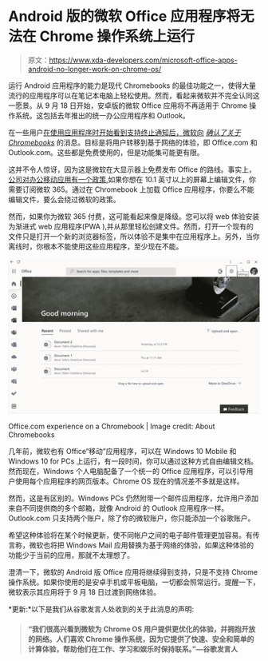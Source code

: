 # Android 版的微软 Office 应用程序将无法在 Chrome 操作系统上运行

> 原文：<https://www.xda-developers.com/microsoft-office-apps-android-no-longer-work-on-chrome-os/>

运行 Android 应用程序的能力是现代 Chromebooks 的最佳功能之一，使得大量流行的应用程序可以在笔记本电脑上轻松使用。然而，看起来微软并不完全认同这一愿景。从 9 月 18 日开始，安卓版的微软 Office 应用将不再适用于 Chrome 操作系统。这包括去年推出的统一办公应用程序和 Outlook。

在一些用户[在使用应用程序时开始看到支持终止通知后，微软向](https://twitter.com/littvay/status/1430110307079368721) [*确认了关于 Chromebooks*](https://www.aboutchromebooks.com/news/microsoft-ending-chromebook-support-for-office-android-apps-in-september/) 的消息。目标是将用户转移到基于网络的体验，即 Office.com 和 Outlook.com。这些都是免费使用的，但是功能集可能更有限。

这并不令人惊讶，因为这是微软在大显示器上免费发布 Office 的路线。事实上，[公司对办公移动应用有一个政策](https://support.microsoft.com/en-us/office/what-you-can-do-in-the-office-apps-on-mobile-devices-with-a-microsoft-365-subscription-9ef8b63a-05fd-4f9c-bac5-29da046833ea),如果你想在 10.1 英寸以上的屏幕上编辑文件，你需要订阅微软 365。通过在 Chromebook 上加载 Office 应用程序，你要么不能编辑文件，要么会绕过微软的政策。

然而，如果你为微软 365 付费，这可能看起来像是降级。您可以将 web 体验安装为渐进式 web 应用程序(PWA ),并从那里轻松创建文件。然而，打开一个现有的文件只是打开一个新的浏览器标签，所以体验不是集中在应用程序上。另外，当你离线时，你根本不能使用这些应用程序，至少现在不能。

 <picture>![](img/e410983e3f381c8c4798c7b132f70f4e.png)</picture> 

Office.com experience on a Chromebook | Image credit: About Chromebooks

几年前，微软也有 Office“移动”应用程序，可以在 Windows 10 Mobile 和 Windows 10 for PCs 上运行，有一段时间，你可以通过这种方式自由编辑文档。然而现在，Windows 个人电脑配备了一个统一的 Office 应用程序，可以引导用户使用每个应用程序的网页版本。Chrome OS 现在的情况差不多就是这样。

然而，这是有区别的。Windows PCs 仍然附带一个邮件应用程序，允许用户添加来自不同提供商的多个邮箱，就像 Android 的 Outlook 应用程序一样。Outlook.com 只支持两个账户，除了你的微软账户，你只能添加一个谷歌账户。

希望这种体验将在某个时候更新，使不同帐户之间的电子邮件管理更加容易。有传言称，微软也将把 Windows Mail 应用替换为基于网络的体验，如果这种体验的功能少于当前的应用，那就不太理想了。

澄清一下，微软的 Android 版 Office 应用将继续得到支持，只是不支持 Chrome 操作系统。如果你使用的是安卓手机或平板电脑，一切都会照常运行。提醒一下，微软表示其应用将于 9 月 18 日过渡到网络体验。

*更新:*以下是我们从谷歌发言人处收到的关于此消息的声明:

> #### “我们很高兴看到微软为 Chrome OS 用户提供更优化的体验，并拥抱开放的网络。人们喜欢 Chrome 操作系统，因为它提供了快速、安全和简单的计算体验，帮助他们在工作、学习和娱乐时保持联系。”—谷歌发言人